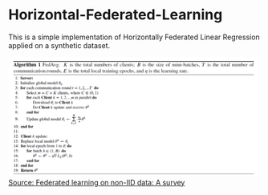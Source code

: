 # Horizontal-Federated-Learning
This is a simple implementation of Horizontally Federated Linear Regression applied on a synthetic dataset.

![Algorithm for HFL](Algorithm.PNG)
[Source: Federated learning on non-IID data: A survey](https://www.sciencedirect.com/science/article/abs/pii/S0925231221013254)
